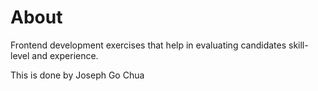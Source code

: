 # About #

Frontend development exercises that help in evaluating candidates skill-level and experience.

This is done by Joseph Go Chua